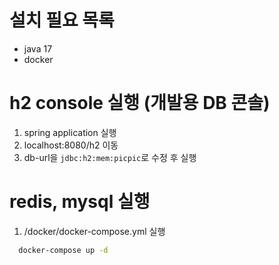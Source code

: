 # 설치 필요 목록
- java 17
- docker

# h2 console 실행 (개발용 DB 콘솔)
1. spring application 실행
2. localhost:8080/h2 이동
3. db-url을 `jdbc:h2:mem:picpic`로 수정 후 실행

# redis, mysql 실행
1. /docker/docker-compose.yml 실행
```bash
  docker-compose up -d
```

